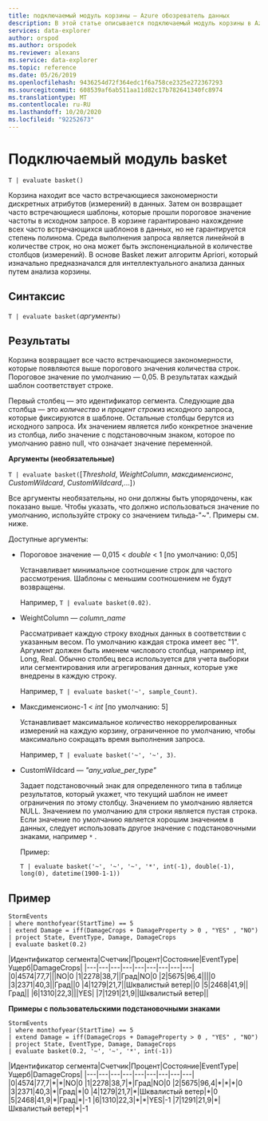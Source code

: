 ```yaml
---
title: подключаемый модуль корзины — Azure обозреватель данных
description: В этой статье описывается подключаемый модуль корзины в Azure обозреватель данных.
services: data-explorer
author: orspod
ms.author: orspodek
ms.reviewer: alexans
ms.service: data-explorer
ms.topic: reference
ms.date: 05/26/2019
ms.openlocfilehash: 9436254d72f364edc1f6a758ce2325e272367293
ms.sourcegitcommit: 608539af6ab511aa11d82c17b782641340fc8974
ms.translationtype: MT
ms.contentlocale: ru-RU
ms.lasthandoff: 10/20/2020
ms.locfileid: "92252673"
---
```

# <a name="basket-plugin"></a>Подключаемый модуль basket

```kusto
T | evaluate basket()
```

Корзина находит все часто встречающиеся закономерности дискретных атрибутов (измерений) в данных. Затем он возвращает часто встречающиеся шаблоны, которые прошли пороговое значение частоты в исходном запросе. В корзине гарантировано нахождение всех часто встречающихся шаблонов в данных, но не гарантируется степень полинома. Среда выполнения запроса является линейной в количестве строк, но она может быть экспоненциальной в количестве столбцов (измерений). В основе Basket лежит алгоритм Apriori, который изначально предназначался для интеллектуального анализа данных путем анализа корзины.

## <a name="syntax"></a>Синтаксис

`T | evaluate basket(`*аргументы*`)`

## <a name="returns"></a>Результаты

Корзина возвращает все часто встречающиеся закономерности, которые появляются выше порогового значения количества строк. Пороговое значение по умолчанию — 0,05. В результатах каждый шаблон соответствует строке.

Первый столбец — это идентификатор сегмента. Следующие два столбца — это *количество* и *процент строк*из исходного запроса, которые фиксируются в шаблоне. Остальные столбцы берутся из исходного запроса.
Их значением является либо конкретное значение из столбца, либо значение с подстановочным знаком, которое по умолчанию равно null, что означает значение переменной.

**Аргументы (необязательные)**

`T | evaluate basket(`[*Threshold*, *WeightColumn*, *максдименсионс*, *CustomWildcard*, *CustomWildcard*,...]`)`

Все аргументы необязательны, но они должны быть упорядочены, как показано выше. Чтобы указать, что должно использоваться значение по умолчанию, используйте строку со значением тильда-"~". Примеры см. ниже.

Доступные аргументы:

* Пороговое значение — 0,015 < *double* < 1 [по умолчанию: 0,05]

    Устанавливает минимальное соотношение строк для частого рассмотрения. Шаблоны с меньшим соотношением не будут возвращены.
    
    Например, `T | evaluate basket(0.02)`.

* WeightColumn — *column_name*

    Рассматривает каждую строку входных данных в соответствии с указанным весом. По умолчанию каждая строка имеет вес "1". Аргумент должен быть именем числового столбца, например int, Long, Real. Обычно столбец веса используется для учета выборки или сегментирования или агрегирования данных, которые уже внедрены в каждую строку.

    Например, `T | evaluate basket('~', sample_Count)`.

* Максдименсионс-1 < *int* [по умолчанию: 5]

    Устанавливает максимальное количество некоррелированных измерений на каждую корзину, ограниченное по умолчанию, чтобы максимально сокращать время выполнения запроса.

    Например, `T | evaluate basket('~', '~', 3)`.

* CustomWildcard — *"any_value_per_type"*

    Задает подстановочный знак для определенного типа в таблице результатов, который укажет, что текущий шаблон не имеет ограничения по этому столбцу.
    Значением по умолчанию является NULL. Значением по умолчанию для строки является пустая строка. Если значение по умолчанию является хорошим значением в данных, следует использовать другое значение с подстановочными знаками, например `*` .

    Пример:

     `T | evaluate basket('~', '~', '~', '*', int(-1), double(-1), long(0), datetime(1900-1-1))`

## <a name="example"></a>Пример

<!-- csl: https://help.kusto.windows.net:443/Samples -->
```kusto
StormEvents 
| where monthofyear(StartTime) == 5
| extend Damage = iff(DamageCrops + DamageProperty > 0 , "YES" , "NO")
| project State, EventType, Damage, DamageCrops
| evaluate basket(0.2)
```

|Идентификатор сегмента|Счетчик|Процент|Состояние|EventType|Ущерб|DamageCrops|
|---|---|---|---|---|---|---|---|---|
|0|4574|77,7|||NO|0
|1|2278|38,7||Град|NO|0
|2|5675|96,4||||0
|3|2371|40,3||Град||0
|4|1279|21,7||Шквалистый ветер||0
|5|2468|41,9||Град||
|6|1310|22,3|||YES|
|7|1291|21,9||Шквалистый ветер||

**Примеры с пользовательскими подстановочными знаками**

<!-- csl: https://help.kusto.windows.net:443/Samples -->
```kusto
StormEvents 
| where monthofyear(StartTime) == 5
| extend Damage = iff(DamageCrops + DamageProperty > 0 , "YES" , "NO")
| project State, EventType, Damage, DamageCrops
| evaluate basket(0.2, '~', '~', '*', int(-1))
```

|Идентификатор сегмента|Счетчик|Процент|Состояние|EventType|Ущерб|DamageCrops|
|---|---|---|---|---|---|---|---|---|
|0|4574|77,7|\*|\*|NO|0
|1|2278|38,7|\*|Град|NO|0
|2|5675|96,4|\*|\*|\*|0
|3|2371|40,3|\*|Град|\*|0
|4|1279|21,7|\*|Шквалистый ветер|\*|0
|5|2468|41,9|\*|Град|\*|-1
|6|1310|22,3|\*|\*|YES|-1
|7|1291|21,9|\*|Шквалистый ветер|\*|-1
